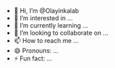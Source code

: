 - 👋 Hi, I’m @Olayinkalab
- 👀 I’m interested in ...
- 🌱 I’m currently learning ...
- 💞️ I’m looking to collaborate on ...
- 📫 How to reach me ...
- 😄 Pronouns: ...
- ⚡ Fun fact: ...

<!---
Olayinkalab/Olayinkalab is a ✨ special ✨ repository because its `README.md` (this file) appears on your GitHub profile.
You can click the Preview link to take a look at your changes.
--->
